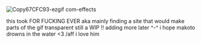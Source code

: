 ![Copy67CFC93-ezgif com-effects](https://github.com/user-attachments/assets/056052f6-e157-480f-9323-f436425a528f)




this took FOR FUCKING EVER aka mainly finding a site that would make parts of the gif transparent still a WIP !! adding more later ^-^
i hope makoto drowns in the water <3 /aff i love him
